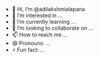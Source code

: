 - 👋 Hi, I’m @adilakshmialapana
- 👀 I’m interested in ...
- 🌱 I’m currently learning ...
- 💞️ I’m looking to collaborate on ...
- 📫 How to reach me ...
- 😄 Pronouns: ...
- ⚡ Fun fact: ...

<!---
adilakshmialapana/adilakshmialapana is a ✨ special ✨ repository because its `README.md` (this file) appears on your GitHub profile.
You can click the Preview link to take a look at your changes.
--->
